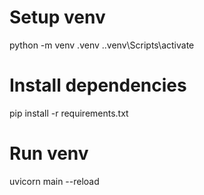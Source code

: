 # Setup venv
python -m venv .venv
.\.venv\Scripts\activate

# Install dependencies
pip install -r requirements.txt

# Run venv
uvicorn main --reload
